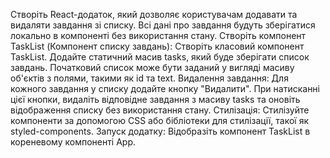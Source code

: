 Створіть React-додаток, який дозволяє користувачам додавати та видаляти завдання зі списку. Всі дані про завдання будуть зберігатися локально в компоненті без використання стану.
Створіть компонент TaskList (Компонент списку завдань):
Створіть класовий компонент TaskList.
Додайте статичний масив tasks, який буде зберігати список завдань. Початковий список може бути заданий у вигляді масиву об'єктів з полями, такими як id та text.
Видалення завдання:
Для кожного завдання у списку додайте кнопку "Видалити".
При натисканні цієї кнопки, видаліть відповідне завдання з масиву tasks та оновіть відображення списку без використання стану.
Стилізація:
Стилізуйте компоненти за допомогою CSS або бібліотеки для стилізації, такої як styled-components.
Запуск додатку:
Відобразіть компонент TaskList в кореневому компоненті App.
